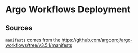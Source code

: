 # Argo Workflows Deployment

## Sources

`manifests` comes from the <https://github.com/argoproj/argo-workflows/tree/v3.5.1/manifests>
